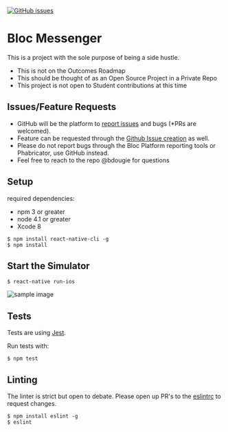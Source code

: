  [![GitHub issues](https://img.shields.io/github/issues/Bloc/Messenger.svg)](https://github.com/Bloc/Messenger/issues)
 # Bloc Messenger
 
 This is a project with the sole purpose of being a side hustle.
 - This is not on the Outcomes Roadmap
 - This should be thought of as an Open Source Project in a Private Repo
 - This project is not open to Student contributions at this time
 
 ## Issues/Feature Requests
 
 - GitHub will be the platform to [report issues](https://github.com/bdougie/BlocMessenger/issues/new) and bugs (*PRs are welcomed).
 - Feature can be requested through the [Github Issue creation](https://github.com/bdougie/BlocMessenger/issues/new) as well.
 - Please do not report bugs through the Bloc Platform reporting tools or Phabricator, use GitHub instead. 
 - Feel free to reach to the repo @bdougie for questions
 
 
 ## Setup
 required dependencies:
 - npm 3 or greater
 - node 4.1 or greater
 - Xcode 8
 
 ```
 $ npm install react-native-cli -g
 $ npm install 
 ```
 
 ## Start the Simulator
 
 ```
 $ react-native run-ios
 ```
 
 ![sample image](http://i.imgur.com/xVetwhwm.png)
 
 ## Tests
 Tests are using [Jest](https://facebook.github.io/jest/).
 
 Run tests with:
 ```
 $ npm test
 ```
 
 ## Linting
 
 The linter is strict but open to debate. Please open up PR's to the [eslintrc](https://github.com/Bloc/BlocMessenger/blob/master/.eslintrc) to request changes.
 
 ```
 $ npm install eslint -g
 $ eslint
 ```